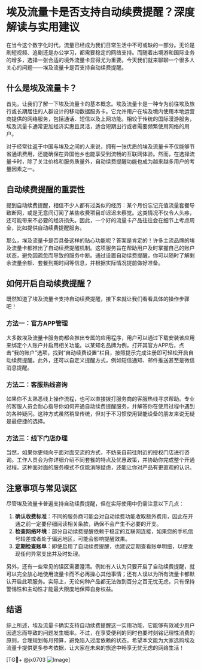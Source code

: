 # 埃及流量卡是否支持自动续费提醒？深度解读与实用建议

在当今这个数字化时代，流量已经成为我们日常生活中不可或缺的一部分。无论是刷短视频、追剧还是办公学习，都需要稳定的网络支持。而随着出境游和国际业务的增多，选择一张合适的境外流量卡显得尤为重要。今天我们就来聊聊一个很多人关心的问题——埃及流量卡是否支持自动续费提醒。

## 什么是埃及流量卡？

首先，让我们了解一下埃及流量卡的基本概念。埃及流量卡是一种专为前往埃及旅行或长期居住的人群设计的移动数据服务卡。它允许用户在埃及境内使用本地运营商提供的网络服务，包括通话、短信以及上网功能。相较于传统的国际漫游服务，埃及流量卡通常更加经济实惠且灵活，适合短期出行或者需要频繁使用网络的用户。

对于经常往返于中国与埃及之间的人来说，拥有一张优质的埃及流量卡不仅能够节省通讯费用，还能确保在异国他乡也能享受到流畅的互联网体验。然而，在选择流量卡时，除了关注价格和服务质量外，自动续费提醒功能也成为越来越多用户的考量因素之一。

## 自动续费提醒的重要性

提到自动续费提醒，相信不少人都有过类似的经历：某个月份忘记充值流量套餐导致断网，或是无意间订阅了某些收费项目却迟迟未察觉。这类情况不仅令人头疼，还可能带来不必要的经济损失。因此，一个好的流量卡产品往往会在细节上考虑周全，比如提供自动续费提醒服务。

那么，埃及流量卡是否具备这样的贴心功能呢？答案是肯定的！许多主流品牌的埃及流量卡都推出了自动续费提醒机制。这项服务旨在帮助用户及时掌握自己的账户状态，避免因疏忽而导致的服务中断。通过设置自动续费提醒，你可以随时了解剩余流量余额、套餐到期时间等信息，并根据实际情况提前做好准备。

## 如何开启自动续费提醒？

既然知道了埃及流量卡支持自动续费提醒，接下来就让我们看看具体的操作步骤吧！

### 方法一：官方APP管理
大多数埃及流量卡服务商都会推出专属的应用程序，用户可以通过下载安装该应用来绑定个人账户并启用相关功能。以某知名品牌为例，打开其官方APP后，点击“我的账户”选项，找到“自动续费设置”栏目，按照提示完成注册即可轻松开启自动续费提醒。此外，还可以自定义提醒方式，例如短信通知、邮件推送甚至是微信消息提醒。

### 方法二：客服热线咨询
如果你不太熟悉线上操作流程，也可以直接拨打服务商的客服热线寻求帮助。专业的客服人员会耐心指导你如何开通自动续费提醒服务，并解答你在使用过程中遇到的各种疑问。这种方式虽然稍显传统，但对于不习惯使用智能设备的朋友来说无疑是最便捷的选择。

### 方法三：线下门店办理
当然，如果你更倾向于面对面交流的方式，不妨亲自前往附近的授权门店进行咨询。工作人员会为你详细介绍不同套餐的特点及优惠政策，并协助你完成整个开通过程。这种面对面的服务模式不仅能消除疑虑，还能让你对产品有更直观的认识。

## 注意事项与常见误区

尽管埃及流量卡普遍支持自动续费提醒，但在实际使用中仍需注意以下几点：

1. **确认收费标准**：不同的服务商可能会对自动续费功能收取额外费用，因此在开通之前一定要仔细阅读相关条款，确保不会产生不必要的开支。
2. **检查网络环境**：部分自动续费提醒依赖于稳定的互联网连接，如果您的手机信号较差或者处于偏远地区，可能会影响提醒效果。
3. **定期检查账单**：即使启用了自动续费提醒，也建议定期查看账单明细，以便发现任何异常支出并及时处理。

另外，还有一些常见的误区需要澄清。例如有人认为只要开启了自动续费提醒，就可以完全放心地使用流量卡而不必再操心其他事情；还有人误以为所有流量卡都默认开启此项服务。实际上，无论何种产品都无法做到百分之百无忧无虑，只有保持警惕性和主动性才能最大限度地保障自身权益。

## 结语

综上所述，埃及流量卡确实支持自动续费提醒这一实用功能，它能够有效减少用户因遗忘而导致的问题发生概率。不过，在享受便利的同时也要时刻铭记理性消费的原则，合理规划每月预算，避免陷入过度依赖的状态。希望本文能为大家选购埃及流量卡提供更多参考依据，让大家在未来的旅途中畅享无忧无虑的网络生活！

[TG💪+ @jx0703 ![Image](https://github.com/user-attachments/assets/dbca1d08-cadb-493c-b0ec-ad6f7a83f270)]